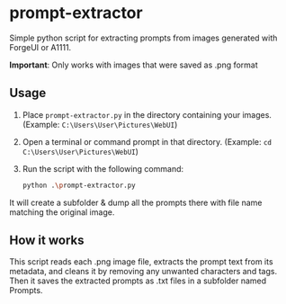 # prompt-extractor

Simple python script for extracting prompts from images generated with ForgeUI or A1111.

**Important**: Only works with images that were saved as .png format

## Usage

1. Place `prompt-extractor.py` in the directory containing your images.  (Example: `C:\Users\User\Pictures\WebUI`)

2. Open a terminal or command prompt in that directory.  (Example: `cd C:\Users\User\Pictures\WebUI`)

3. Run the script with the following command:
   ```bash
   python .\prompt-extractor.py
   
It will create a subfolder & dump all the prompts there with file name matching the original image.

## How it works
This script reads each .png image file, extracts the prompt text from its metadata, and cleans it by removing any unwanted characters and tags. Then it saves the extracted prompts as .txt files in a subfolder named Prompts.
